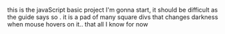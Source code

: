 this is the javaScript basic project I'm gonna start, it should be difficult as the guide says so .
it is a pad of many square divs that changes darkness when mouse hovers on it.. that all I know for now